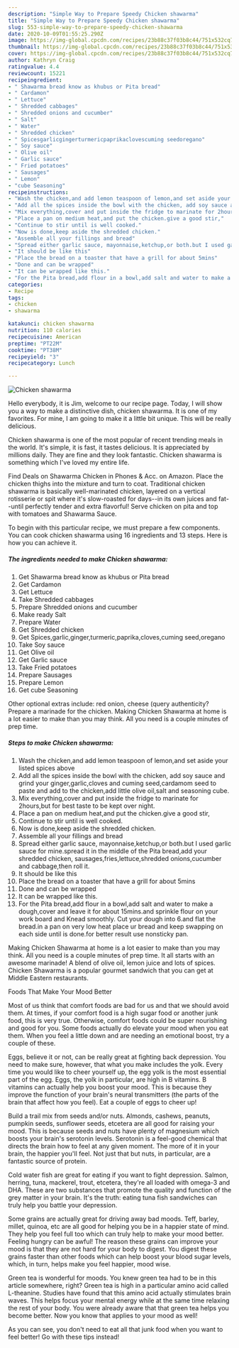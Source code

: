 ```yaml
---
description: "Simple Way to Prepare Speedy Chicken shawarma"
title: "Simple Way to Prepare Speedy Chicken shawarma"
slug: 553-simple-way-to-prepare-speedy-chicken-shawarma
date: 2020-10-09T01:55:25.290Z
image: https://img-global.cpcdn.com/recipes/23b88c37f03b8c44/751x532cq70/chicken-shawarma-recipe-main-photo.jpg
thumbnail: https://img-global.cpcdn.com/recipes/23b88c37f03b8c44/751x532cq70/chicken-shawarma-recipe-main-photo.jpg
cover: https://img-global.cpcdn.com/recipes/23b88c37f03b8c44/751x532cq70/chicken-shawarma-recipe-main-photo.jpg
author: Kathryn Craig
ratingvalue: 4.4
reviewcount: 15221
recipeingredient:
- " Shawarma bread know as khubus or Pita bread"
- " Cardamon"
- " Lettuce"
- " Shredded cabbages"
- " Shredded onions and cucumber"
- " Salt"
- " Water"
- " Shredded chicken"
- " Spicesgarlicgingerturmericpaprikaclovescuming seedoregano"
- " Soy sauce"
- " Olive oil"
- " Garlic sauce"
- " Fried potatoes"
- " Sausages"
- " Lemon"
- "cube Seasoning"
recipeinstructions:
- "Wash the chicken,and add lemon teaspoon of lemon,and set aside your listed spices above"
- "Add all the spices inside the bowl with the chicken, add soy sauce and grind your ginger,garlic,cloves and cuming seed,cardamom seed to paste and add to the chicken,add little olive oil,salt and seasoning cube."
- "Mix everything,cover and put inside the fridge to marinate for 2hours,but for best taste to be kept over night."
- "Place a pan on medium heat,and put the chicken.give a good stir,"
- "Continue to stir until is well cooked."
- "Now is done,keep aside the shredded chicken."
- "Assemble all your fillings and bread"
- "Spread either garlic sauce, mayonnaise,ketchup,or both.but I used garlic sauce for mine.spread it in the middle of the Pita bread,add your shredded chicken, sausages,fries,lettuce,shredded onions,cucumber and cabbage,then roll it."
- "It should be like this"
- "Place the bread on a toaster that have a grill for about 5mins"
- "Done and can be wrapped"
- "It can be wrapped like this."
- "For the Pita bread,add flour in a bowl,add salt and water to make a dough,cover and leave it for about 15mins.and sprinkle flour on your work board and Knead smoothly. Cut your dough into 6.and flat the bread.in a pan on very low heat place ur bread and keep swapping on each side until is done.for better result use nonsticky pan."
categories:
- Recipe
tags:
- chicken
- shawarma

katakunci: chicken shawarma 
nutrition: 110 calories
recipecuisine: American
preptime: "PT22M"
cooktime: "PT38M"
recipeyield: "3"
recipecategory: Lunch

---
```



![Chicken shawarma](https://img-global.cpcdn.com/recipes/23b88c37f03b8c44/751x532cq70/chicken-shawarma-recipe-main-photo.jpg)

Hello everybody, it is Jim, welcome to our recipe page. Today, I will show you a way to make a distinctive dish, chicken shawarma. It is one of my favorites. For mine, I am going to make it a little bit unique. This will be really delicious.

Chicken shawarma is one of the most popular of recent trending meals in the world. It's simple, it is fast, it tastes delicious. It is appreciated by millions daily. They are fine and they look fantastic. Chicken shawarma is something which I've loved my entire life.

Find Deals on Shawarma Chicken in Phones &amp; Acc. on Amazon. Place the chicken thighs into the mixture and turn to coat. Traditional chicken shawarma is basically well-marinated chicken, layered on a vertical rotisserie or spit where it&#39;s slow-roasted for days--in its own juices and fat--until perfectly tender and extra flavorful! Serve chicken on pita and top with tomatoes and Shawarma Sauce.


To begin with this particular recipe, we must prepare a few components. You can cook chicken shawarma using 16 ingredients and 13 steps. Here is how you can achieve it.

<!--inarticleads1-->

##### The ingredients needed to make Chicken shawarma:

1. Get  Shawarma bread know as khubus or Pita bread
1. Get  Cardamon
1. Get  Lettuce
1. Take  Shredded cabbages
1. Prepare  Shredded onions and cucumber
1. Make ready  Salt
1. Prepare  Water
1. Get  Shredded chicken
1. Get  Spices,garlic,ginger,turmeric,paprika,cloves,cuming seed,oregano
1. Take  Soy sauce
1. Get  Olive oil
1. Get  Garlic sauce
1. Take  Fried potatoes
1. Prepare  Sausages
1. Prepare  Lemon
1. Get cube Seasoning


Other optional extras include: red onion, cheese (query authenticity? Prepare a marinade for the chicken. Making Chicken Shawarma at home is a lot easier to make than you may think. All you need is a couple minutes of prep time. 

<!--inarticleads2-->

##### Steps to make Chicken shawarma:

1. Wash the chicken,and add lemon teaspoon of lemon,and set aside your listed spices above
1. Add all the spices inside the bowl with the chicken, add soy sauce and grind your ginger,garlic,cloves and cuming seed,cardamom seed to paste and add to the chicken,add little olive oil,salt and seasoning cube.
1. Mix everything,cover and put inside the fridge to marinate for 2hours,but for best taste to be kept over night.
1. Place a pan on medium heat,and put the chicken.give a good stir,
1. Continue to stir until is well cooked.
1. Now is done,keep aside the shredded chicken.
1. Assemble all your fillings and bread
1. Spread either garlic sauce, mayonnaise,ketchup,or both.but I used garlic sauce for mine.spread it in the middle of the Pita bread,add your shredded chicken, sausages,fries,lettuce,shredded onions,cucumber and cabbage,then roll it.
1. It should be like this
1. Place the bread on a toaster that have a grill for about 5mins
1. Done and can be wrapped
1. It can be wrapped like this.
1. For the Pita bread,add flour in a bowl,add salt and water to make a dough,cover and leave it for about 15mins.and sprinkle flour on your work board and Knead smoothly. Cut your dough into 6.and flat the bread.in a pan on very low heat place ur bread and keep swapping on each side until is done.for better result use nonsticky pan.


Making Chicken Shawarma at home is a lot easier to make than you may think. All you need is a couple minutes of prep time. It all starts with an awesome marinade! A blend of olive oil, lemon juice and lots of spices. Chicken Shawarma is a popular gourmet sandwich that you can get at Middle Eastern restaurants. 

Foods That Make Your Mood Better


Most of us think that comfort foods are bad for us and that we should avoid them. At times, if your comfort food is a high sugar food or another junk food, this is very true. Otherwise, comfort foods could be super nourishing and good for you. Some foods actually do elevate your mood when you eat them. When you feel a little down and are needing an emotional boost, try a couple of these.

Eggs, believe it or not, can be really great at fighting back depression. You need to make sure, however, that what you make includes the yolk. Every time you would like to cheer yourself up, the egg yolk is the most essential part of the egg. Eggs, the yolk in particular, are high in B vitamins. B vitamins can actually help you boost your mood. This is because they improve the function of your brain's neural transmitters (the parts of the brain that affect how you feel). Eat a couple of eggs to cheer up!

Build a trail mix from seeds and/or nuts. Almonds, cashews, peanuts, pumpkin seeds, sunflower seeds, etcetera are all good for raising your mood. This is because seeds and nuts have plenty of magnesium which boosts your brain's serotonin levels. Serotonin is a feel-good chemical that directs the brain how to feel at any given moment. The more of it in your brain, the happier you'll feel. Not just that but nuts, in particular, are a fantastic source of protein.

Cold water fish are great for eating if you want to fight depression. Salmon, herring, tuna, mackerel, trout, etcetera, they're all loaded with omega-3 and DHA. These are two substances that promote the quality and function of the grey matter in your brain. It's the truth: eating tuna fish sandwiches can truly help you battle your depression. 

Some grains are actually great for driving away bad moods. Teff, barley, millet, quinoa, etc are all good for helping you be in a happier state of mind. They help you feel full too which can truly help to make your mood better. Feeling hungry can be awful! The reason these grains can improve your mood is that they are not hard for your body to digest. You digest these grains faster than other foods which can help boost your blood sugar levels, which, in turn, helps make you feel happier, mood wise.

Green tea is wonderful for moods. You knew green tea had to be in this article somewhere, right? Green tea is high in a particular amino acid called L-theanine. Studies have found that this amino acid actually stimulates brain waves. This helps focus your mental energy while at the same time relaxing the rest of your body. You were already aware that that green tea helps you become better. Now you know that applies to your mood as well!

As you can see, you don't need to eat all that junk food when you want to feel better! Go  with  these tips  instead!

